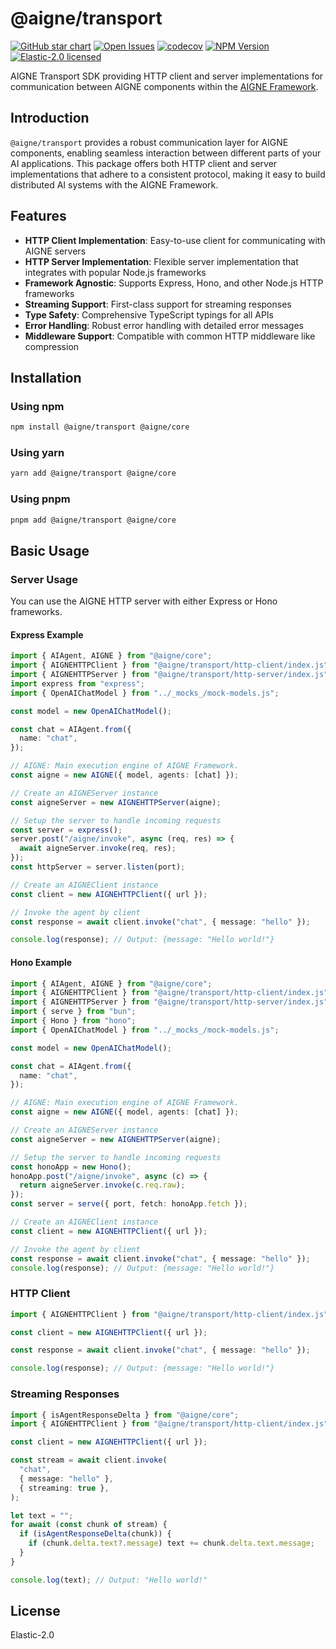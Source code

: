 # @aigne/transport

[![GitHub star chart](https://img.shields.io/github/stars/AIGNE-io/aigne-framework?style=flat-square)](https://star-history.com/#AIGNE-io/aigne-framework)
[![Open Issues](https://img.shields.io/github/issues-raw/AIGNE-io/aigne-framework?style=flat-square)](https://github.com/AIGNE-io/aigne-framework/issues)
[![codecov](https://codecov.io/gh/AIGNE-io/aigne-framework/graph/badge.svg?token=DO07834RQL)](https://codecov.io/gh/AIGNE-io/aigne-framework)
[![NPM Version](https://img.shields.io/npm/v/@aigne/transport)](https://www.npmjs.com/package/@aigne/transport)
[![Elastic-2.0 licensed](https://img.shields.io/npm/l/@aigne/transport)](https://github.com/AIGNE-io/aigne-framework/blob/main/LICENSE.md)

AIGNE Transport SDK providing HTTP client and server implementations for communication between AIGNE components within the [AIGNE Framework](https://github.com/AIGNE-io/aigne-framework).

## Introduction

`@aigne/transport` provides a robust communication layer for AIGNE components, enabling seamless interaction between different parts of your AI applications. This package offers both HTTP client and server implementations that adhere to a consistent protocol, making it easy to build distributed AI systems with the AIGNE Framework.

## Features

* **HTTP Client Implementation**: Easy-to-use client for communicating with AIGNE servers
* **HTTP Server Implementation**: Flexible server implementation that integrates with popular Node.js frameworks
* **Framework Agnostic**: Supports Express, Hono, and other Node.js HTTP frameworks
* **Streaming Support**: First-class support for streaming responses
* **Type Safety**: Comprehensive TypeScript typings for all APIs
* **Error Handling**: Robust error handling with detailed error messages
* **Middleware Support**: Compatible with common HTTP middleware like compression

## Installation

### Using npm

```bash
npm install @aigne/transport @aigne/core
```

### Using yarn

```bash
yarn add @aigne/transport @aigne/core
```

### Using pnpm

```bash
pnpm add @aigne/transport @aigne/core
```

## Basic Usage

### Server Usage

You can use the AIGNE HTTP server with either Express or Hono frameworks.

#### Express Example

```typescript file="test/http-server/http-server.test.ts" region="example-aigne-server-express"
import { AIAgent, AIGNE } from "@aigne/core";
import { AIGNEHTTPClient } from "@aigne/transport/http-client/index.js";
import { AIGNEHTTPServer } from "@aigne/transport/http-server/index.js";
import express from "express";
import { OpenAIChatModel } from "../_mocks_/mock-models.js";

const model = new OpenAIChatModel();

const chat = AIAgent.from({
  name: "chat",
});

// AIGNE: Main execution engine of AIGNE Framework.
const aigne = new AIGNE({ model, agents: [chat] });

// Create an AIGNEServer instance
const aigneServer = new AIGNEHTTPServer(aigne);

// Setup the server to handle incoming requests
const server = express();
server.post("/aigne/invoke", async (req, res) => {
  await aigneServer.invoke(req, res);
});
const httpServer = server.listen(port);

// Create an AIGNEClient instance
const client = new AIGNEHTTPClient({ url });

// Invoke the agent by client
const response = await client.invoke("chat", { message: "hello" });

console.log(response); // Output: {message: "Hello world!"}
```

#### Hono Example

```typescript file="test/http-server/http-server.test.ts" region="example-aigne-server-hono"
import { AIAgent, AIGNE } from "@aigne/core";
import { AIGNEHTTPClient } from "@aigne/transport/http-client/index.js";
import { AIGNEHTTPServer } from "@aigne/transport/http-server/index.js";
import { serve } from "bun";
import { Hono } from "hono";
import { OpenAIChatModel } from "../_mocks_/mock-models.js";

const model = new OpenAIChatModel();

const chat = AIAgent.from({
  name: "chat",
});

// AIGNE: Main execution engine of AIGNE Framework.
const aigne = new AIGNE({ model, agents: [chat] });

// Create an AIGNEServer instance
const aigneServer = new AIGNEHTTPServer(aigne);

// Setup the server to handle incoming requests
const honoApp = new Hono();
honoApp.post("/aigne/invoke", async (c) => {
  return aigneServer.invoke(c.req.raw);
});
const server = serve({ port, fetch: honoApp.fetch });

// Create an AIGNEClient instance
const client = new AIGNEHTTPClient({ url });

// Invoke the agent by client
const response = await client.invoke("chat", { message: "hello" });
console.log(response); // Output: {message: "Hello world!"}
```

### HTTP Client

```typescript file="test/http-client/http-client.test.ts" region="example-aigne-client-simple"
import { AIGNEHTTPClient } from "@aigne/transport/http-client/index.js";

const client = new AIGNEHTTPClient({ url });

const response = await client.invoke("chat", { message: "hello" });

console.log(response); // Output: {message: "Hello world!"}
```

### Streaming Responses

```typescript file="test/http-client/http-client.test.ts" region="example-aigne-client-streaming"
import { isAgentResponseDelta } from "@aigne/core";
import { AIGNEHTTPClient } from "@aigne/transport/http-client/index.js";

const client = new AIGNEHTTPClient({ url });

const stream = await client.invoke(
  "chat",
  { message: "hello" },
  { streaming: true },
);

let text = "";
for await (const chunk of stream) {
  if (isAgentResponseDelta(chunk)) {
    if (chunk.delta.text?.message) text += chunk.delta.text.message;
  }
}

console.log(text); // Output: "Hello world!"
```

## License

Elastic-2.0
